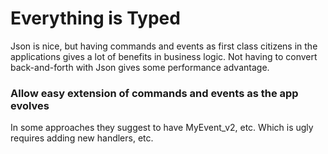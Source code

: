 # Everything is Typed

  Json is nice, but having commands and events as first class citizens in the applications gives a lot of benefits in business logic. Not having to convert back-and-forth with Json gives some performance advantage.
  
  ### Allow easy extension of commands and events as the app evolves

In some approaches they suggest to have MyEvent_v2, etc. Which is ugly requires adding new handlers, etc.
